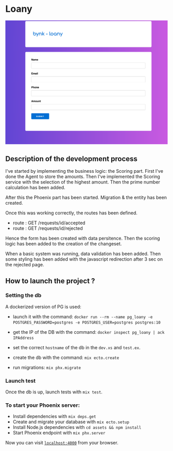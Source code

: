 # Loany

![](./assets/static/images/shot.png)

## Description of the development process

I've started by implementing the business logic: the Scoring part.
First I've done the Agent to store the amounts.
Then I've implemented the Scoring service with the selection of the highest amount.
Then the prime number calculation has been added.

After this the Phoenix part has been started.
Migration & the entity has been created.

Once this was working correctly, the routes has been defined.
  - route : GET /requests/id/accepted
  - route : GET /requests/id/rejected

Hence the form has been created with  data persitence.
Then the scoring logic has been added to the creation of the changeset.

When a basic system was running, data validation has been added.
Then some styling has been added with the javascript redirection after 3 sec on the rejected page.

## How to launch the project ?

### Setting the db

A dockerized version of PG is used:
  - launch it with the command:
`docker run --rm --name pg_loany -e POSTGRES_PASSWORD=postgres -e POSTGRES_USER=postgres postgres:10`

  - get the IP of the DB with the command:
`docker inspect pg_loany | ack IPAddress`

  - set the correct `hostname` of the db in the `dev.xs` and `test.ex`.

  - create the db with the command:
`mix ecto.create`

  - run migrations:
`mix phx.migrate`

### Launch test

Once the db is up, launch tests with `mix test`.

### To start your Phoenix server:

  * Install dependencies with `mix deps.get`
  * Create and migrate your database with `mix ecto.setup`
  * Install Node.js dependencies with `cd assets && npm install`
  * Start Phoenix endpoint with `mix phx.server`

Now you can visit [`localhost:4000`](http://localhost:4000) from your browser.
